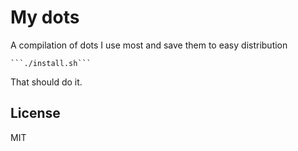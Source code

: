 # My dots

A compilation of dots I use most and save them to easy distribution

    ```./install.sh```

That should do it.

## License

MIT
